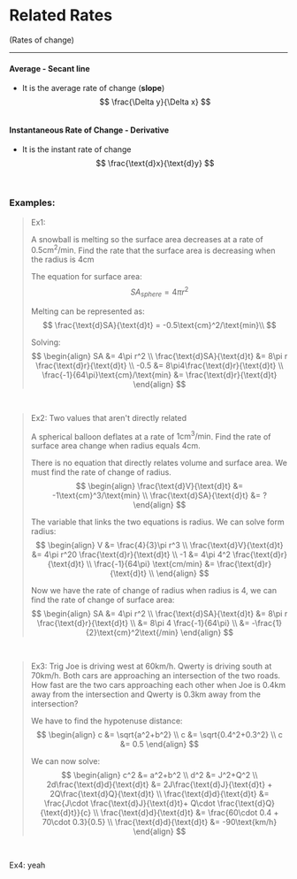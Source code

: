 # Related Rates
(Rates of change)
***

#### Average - Secant line
- It is the average rate of change (**slope**)
$$
\frac{\Delta y}{\Delta x}
$$



<pre>
</pre>
#### Instantaneous Rate of Change - Derivative
- It is the instant rate of change
$$
\frac{\text{d}x}{\text{d}y}
$$ 




<pre>

</pre>
### Examples:
> Ex1:
> 
> A snowball is melting so the surface area decreases at a rate of $0.5\text{cm}^2/\text{min}$. Find the rate that the surface area is decreasing when the radius is $4\text{cm}$
> 
> The equation for surface area:
> $$
> SA_{sphere} = 4\pi r^2
> $$
> 
> Melting can be represented as:
> $$
> \frac{\text{d}SA}{\text{d}t} = -0.5\text{cm}^2/\text{min}\\
> $$
> 
> Solving:
> $$
> \begin{align} 
> SA &= 4\pi r^2 \\
> \frac{\text{d}SA}{\text{d}t} &= 8\pi r \frac{\text{d}r}{\text{d}t} \\
> -0.5 &= 8\pi4\frac{\text{d}r}{\text{d}t} \\
> \frac{-1}{64\pi}\text{cm}/\text{min} &= \frac{\text{d}r}{\text{d}t}
> \end{align}
> $$



<pre>

</pre>
> Ex2: Two values that aren't directly related
> 
> A spherical balloon deflates at a rate of $1\text{cm}^3/\text{min}$. Find the rate of surface area change when radius equals $4\text{cm}$. 
> 
> There is no equation that directly relates volume and surface area. We must find the rate of change of radius. 
> $$
> \begin{align}
> \frac{\text{d}V}{\text{d}t} &= -1\text{cm}^3/\text{min} \\
> \frac{\text{d}SA}{\text{d}t} &= ?
> \end{align}
> $$
> 
> The variable that links the two equations is radius. We can solve form radius:
> $$
> \begin{align}
> V &= \frac{4}{3}\pi r^3 \\
> \frac{\text{d}V}{\text{d}t} &= 4\pi r^20 \frac{\text{d}r}{\text{d}t} \\
> -1 &= 4\pi 4^2 \frac{\text{d}r}{\text{d}t} \\
> \frac{-1}{64\pi} \text{cm/min} &= \frac{\text{d}r}{\text{d}t} \\
> \end{align}
> $$
> 
> Now we have the rate of change of radius when radius is 4, we can find the rate of change of surface area:
> $$
> \begin{align}
> SA &= 4\pi r^2 \\
> \frac{\text{d}SA}{\text{d}t} &= 8\pi r \frac{\text{d}r}{\text{d}t} \\
> &= 8\pi 4 \frac{-1}{64\pi} \\
> &= -\frac{1}{2}\text{cm}^2\text{/min}
> \end{align}
> $$



<pre>

</pre>
> Ex3: Trig
> Joe is driving west at $60\text{km/h}$. Qwerty is driving south at $70\text{km/h}$. Both cars are approaching an intersection of the two roads. How fast are the two cars approaching each other when Joe is $0.4\text{km}$ away from the intersection and Qwerty is $0.3\text{km}$ away from the intersection?
> 
> We have to find the hypotenuse distance:
> $$
> \begin{align}
> c &= \sqrt{a^2+b^2} \\
> c &= \sqrt{0.4^2+0.3^2} \\
> c &= 0.5
> \end{align}
> $$
> 
> We can now solve:
> $$
> \begin{align}
> c^2 &= a^2+b^2 \\
> d^2 &= J^2+Q^2 \\
> 2d\frac{\text{d}d}{\text{d}t} &= 2J\frac{\text{d}J}{\text{d}t} + 2Q\frac{\text{d}Q}{\text{d}t} \\
> \frac{\text{d}d}{\text{d}t} &= \frac{J\cdot \frac{\text{d}J}{\text{d}t}+ Q\cdot \frac{\text{d}Q}{\text{d}t}}{c} \\
> \frac{\text{d}d}{\text{d}t} &= \frac{60\cdot 0.4 + 70\cdot 0.3}{0.5} \\
> \frac{\text{d}d}{\text{d}t} &= -90\text{km/h}
> \end{align}
> $$



<pre>

</pre>
Ex4: yeah 
